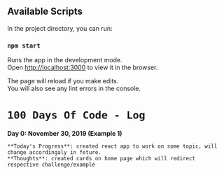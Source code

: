 
## Available Scripts

In the project directory, you can run:

### `npm start`

Runs the app in the development mode.<br />
Open [http://localhost:3000](http://localhost:3000) to view it in the browser.

The page will reload if you make edits.<br />
You will also see any lint errors in the console.

# `100 Days Of Code - Log`

**Day 0: November 30, 2019 (Example 1)**

	**Today's Progress**: created react app to work on some topic, will change accordingaly in feture.
	**Thoughts**: created cards on home page which will redirect respective challenge/example
	
	

